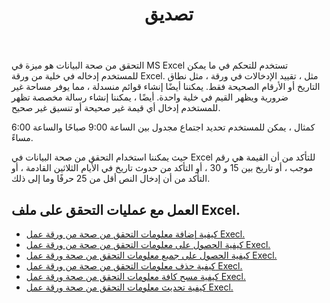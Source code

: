 ﻿---
title: تصديق
second_title: Aspose.Cells Cloud Documen
type: docs
url: /ar/validations/
keywords: Working with validations on an Excel file
description: Aspose.Cells Cloud REST API دعم العمل مع عمليات التحقق من الصحة على ملف Excel. SDK يدعم أنواع لغات التطوير. وهي تشمل Android و C# و Go و Java و NodeJS و Perl و PHP و Python و Ruby و swift
weight: 100
---
التحقق من صحة البيانات هو ميزة في MS Excel تستخدم للتحكم في ما يمكن للمستخدم إدخاله في خلية من ورقة Excel. مثل ، تقييد الإدخالات في ورقة ، مثل نطاق التاريخ أو الأرقام الصحيحة فقط. يمكننا أيضًا إنشاء قوائم منسدلة ، مما يوفر مساحة غير ضرورية ويظهر القيم في خلية واحدة. أيضًا ، يمكننا إنشاء رسالة مخصصة تظهر للمستخدم إدخال أي قيمة غير صحيحة أو تنسيق غير صحيح.

كمثال ، يمكن للمستخدم تحديد اجتماع مجدول بين الساعة 9:00 صباحًا والساعة 6:00 مساءً.

حيث يمكننا استخدام التحقق من صحة البيانات في Excel للتأكد من أن القيمة هي رقم موجب ، أو تاريخ بين 15 و 30 ، أو التأكد من حدوث تاريخ في الأيام الثلاثين القادمة ، أو التأكد من أن إدخال النص أقل من 25 حرفًا وما إلى ذلك.

## العمل مع عمليات التحقق على ملف Excel.

- [كيفية إضافة معلومات التحقق من صحة من ورقة عمل Execl.](/cells/ar/validations/delete/)
- [كيفية الحصول على معلومات التحقق من صحة من ورقة عمل Execl.](/cells/ar/validations/get/)
- [كيفية الحصول على جميع معلومات التحقق من صحة ورقة عمل Execl.](/cells/ar/validations/get-all/)
- [كيفية حذف معلومات التحقق من صحة من ورقة عمل Execl.](/cells/ar/validations/delete/)
- [كيفية مسح كافة معلومات التحقق من صحة ورقة عمل Execl.](/cells/ar/validations/clear/)
- [كيفية تحديث معلومات التحقق من صحة ورقة عمل Execl.](/cells/ar/validations/update/)
